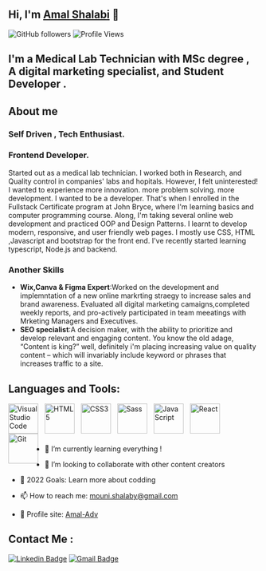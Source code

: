## Hi, I'm [Amal Shalabi](https://amalshalabi.github.io/Amal.Sh_CV22/)  👋

![GitHub followers](https://img.shields.io/github/followers/AmalShalabi?style=for-the-badge)
![Profile Views](https://komarev.com/ghpvc/?username=AmalShalabi&style=for-the-badge)

## I'm a Medical Lab Technician  with MSc degree , A digital marketing specialist, and Student Developer .


## About me 
### Self Driven , Tech Enthusiast.

 ### Frontend Developer.

Started out as a medical lab technician. I worked both in Research, and Quality control in companies' labs and hopitals. However, I felt uninterested! I wanted to experience more innovation. more problem solving. more development. I wanted to be a developer.
That's when I enrolled in the Fullstack Certificate program at John Bryce, where I'm learning basics and computer programming course. Along, I'm taking several online web development and practiced OOP and Design Patterns.
I learnt to develop modern, responsive, and user friendly web pages.
I mostly use CSS, HTML ,Javascript and bootstrap for the front end.
I've recently started learning typescript, Node.js and backend. 



### Another Skills 
- **Wix,Canva & Figma Expert**:Worked on the development and implemntation of a new online markrting straegy to increase sales and brand awareness.
  Evaluated all digital marketing camaigns,completed weekly reports, and pro-actively participated in team meeatings with Mrketing Managers and Executives.
- **SEO specialist**:A decision maker, with the ability to prioritize and develop relevant and engaging content. You know the old adage, “Content is king?” well, definitely i'm  placing increasing value on quality content – which will invariably include keyword or phrases that increases traffic to a site.

## Languages and Tools:

<img align="left" alt="Visual Studio Code" width="60px" src="https://cdn.jsdelivr.net/gh/devicons/devicon/icons/vscode/vscode-original.svg" style="padding-right:10px;" />
<img align="left" alt="HTML5" width="60px" src="https://cdn.jsdelivr.net/gh/devicons/devicon/icons/html5/html5-original.svg" style="padding-right:10px;" />
<img align="left" alt="CSS3" width="60px" src="https://cdn.jsdelivr.net/gh/devicons/devicon/icons/css3/css3-original.svg" style="padding-right:10px;" />
<img align="left" alt="Sass" width="60px" src="https://cdn.jsdelivr.net/gh/devicons/devicon/icons/sass/sass-original.svg" style="padding-right:10px;" />
<img align="left" alt="JavaScript" width="60px" src="https://cdn.jsdelivr.net/gh/devicons/devicon/icons/javascript/javascript-original.svg" style="padding-right:10px;" />
<img align="left" alt="React" width="60px" src="https://cdn.jsdelivr.net/gh/devicons/devicon/icons/react/react-original.svg" style="padding-right:10px;" />
<img align="left" alt="Git" width="60px" src="https://cdn.jsdelivr.net/gh/devicons/devicon/icons/git/git-original.svg" style="padding-right:10px;" />

<br />
<br /><br />
<br />


- 🌱 I’m currently learning everything !
- 👯 I’m looking to collaborate with other content creators
- 🥅 2022 Goals: Learn more about codding

- 📫 How to reach me: mouni.shalaby@gmail.com
- 🎯 Profile site: [Amal-Adv](https://www.amal-adv.com/)

## Contact Me :
[![Linkedin Badge](https://img.shields.io/badge/-amalshalabi-blue?style=flat-square&logo=Linkedin&logoColor=white&link=https://www.linkedin.com/in/amal-shalabi-/)](https://www.linkedin.com/in/amal-shalabi-/) 
[![Gmail Badge](https://img.shields.io/badge/-mouni.shalaby@gmail.com-c14438?style=flat-square&logo=Gmail&logoColor=white&link=mailto:minal.vaity95@gmail.com)](mailto:mouni.shalaby@gmail.com)



